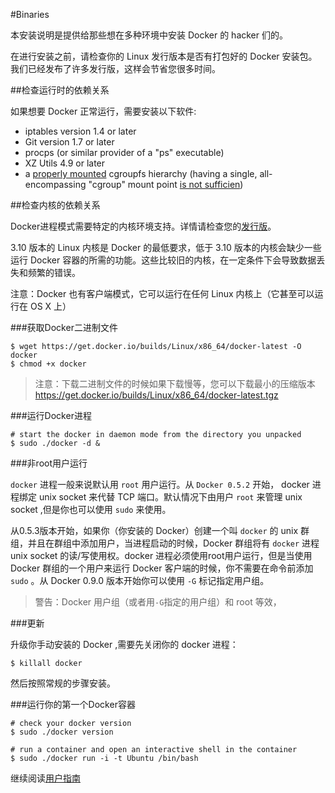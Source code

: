 #Binaries

本安装说明是提供给那些想在多种环境中安装 Docker 的 hacker 们的。

在进行安装之前，请检查你的 Linux 发行版本是否有打包好的 Docker 安装包。我们已经发布了许多发行版，这样会节省您很多时间。

##检查运行时的依赖关系

如果想要 Docker 正常运行，需要安装以下软件:

- iptables version 1.4 or later
- Git version 1.7 or later
- procps (or similar provider of a "ps" executable)
- XZ Utils 4.9 or later
- a [properly mounted](https://github.com/tianon/cgroupfs-mount/blob/master/cgroupfs-mount) cgroupfs hierarchy (having a single, all-encompassing "cgroup" mount point [is not sufficien](https://github.com/docker/docker/issues/3485))

##检查内核的依赖关系

Docker进程模式需要特定的内核环境支持。详情请检查您的[发行版](../SUMMARY.md)。

3.10 版本的 Linux 内核是 Docker 的最低要求，低于 3.10 版本的内核会缺少一些运行 Docker 容器的所需的功能。这些比较旧的内核，在一定条件下会导致数据丢失和频繁的错误。


注意：Docker 也有客户端模式，它可以运行在任何 Linux 内核上（它甚至可以运行在 OS X 上）

###获取Docker二进制文件

	$ wget https://get.docker.io/builds/Linux/x86_64/docker-latest -O docker
	$ chmod +x docker

>注意：下载二进制文件的时候如果下载慢等，您可以下载最小的压缩版本
>https://get.docker.io/builds/Linux/x86_64/docker-latest.tgz

###运行Docker进程

	# start the docker in daemon mode from the directory you unpacked
	$ sudo ./docker -d &

###非root用户运行


`docker` 进程一般来说默认用 `root` 用户运行。从 `Docker 0.5.2` 开始， docker 进程绑定 unix socket 来代替 TCP 端口。默认情况下由用户 `root` 来管理 unix socket ,但是你也可以使用 `sudo` 来使用。

从0.5.3版本开始，如果你（你安装的 Docker）创建一个叫 `docker` 的 unix 群组，并且在群组中添加用户，当进程启动的时候，Docker 群组将有 `docker` 进程 unix socket 的读/写使用权。docker 进程必须使用root用户运行，但是当使用 Docker 群组的一个用户来运行 Docker 客户端的时候，你不需要在命令前添加 `sudo` 。从 Docker 0.9.0 版本开始你可以使用 `-G` 标记指定用户组。

>警告：Docker 用户组（或者用`-G`指定的用户组）和 root 等效，

###更新

升级你手动安装的 Docker ,需要先关闭你的 docker 进程：

	$ killall docker

然后按照常规的步骤安装。

###运行你的第一个Docker容器

	# check your docker version
	$ sudo ./docker version
	
	# run a container and open an interactive shell in the container
	$ sudo ./docker run -i -t Ubuntu /bin/bash

继续阅读[用户指南](../userguide/README.md)